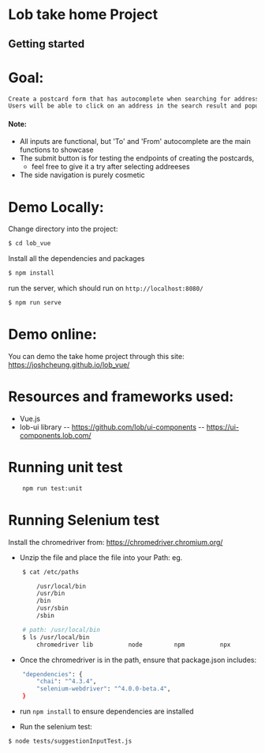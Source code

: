 # Lob take home Project #

## Getting started ##
# Goal: 
```txt
Create a postcard form that has autocomplete when searching for addresses.
Users will be able to click on an address in the search result and populate the input.
```
#### Note:
- All inputs are functional, but 'To' and 'From' autocomplete are the main functions to showcase
- The submit button is for testing the endpoints of creating the postcards, 
    - feel free to give it a try after selecting addreeses
- The side navigation is purely cosmetic

# Demo Locally: 

Change directory into the project: 
```bash
$ cd lob_vue
```
Install all the dependencies and packages
```bash
$ npm install
```
run the server, which should run on `http://localhost:8080/`
```bash
$ npm run serve
```
# Demo online: 
You can demo the take home project through this site: https://joshcheung.github.io/lob_vue/

# Resources and frameworks used:
- Vue.js
- lob-ui library 
-- https://github.com/lob/ui-components
-- https://ui-components.lob.com/

# Running unit test

```bash
    npm run test:unit
```

# Running Selenium test

Install the chromedriver from: https://chromedriver.chromium.org/
- Unzip the file and place the file into your Path: 
eg.
```bash
    $ cat /etc/paths

        /usr/local/bin
        /usr/bin
        /bin
        /usr/sbin
        /sbin

    # path: /usr/local/bin
    $ ls /usr/local/bin
        chromedriver lib          node         npm          npx          vue          webpack
```
- Once the chromedriver is in the path, ensure that package.json includes:
```bash
    "dependencies": {
        "chai": "^4.3.4",
        "selenium-webdriver": "^4.0.0-beta.4",
    }

```
- run `npm install` to ensure dependencies are installed

- Run the selenium test:

```bash
$ node tests/suggestionInputTest.js
```









